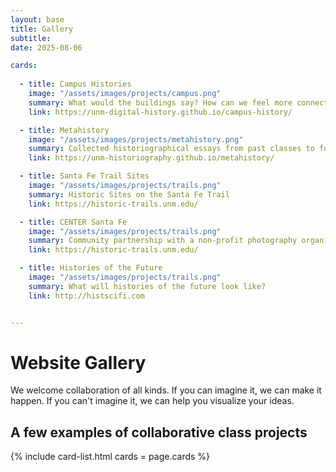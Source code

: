 ```yaml
---
layout: base
title: Gallery
subtitle: 
date: 2025-08-06

cards: 
  
  - title: Campus Histories
    image: "/assets/images/projects/campus.png"
    summary: What would the buildings say? How can we feel more connected to the rich history of our campus?
    link: https://unm-digital-history.github.io/campus-history/

  - title: Metahistory
    image: "/assets/images/projects/metahistory.png"
    summary: Collected historiographical essays from past classes to future ones.
    link: https://unm-historiography.github.io/metahistory/

  - title: Santa Fe Trail Sites
    image: "/assets/images/projects/trails.png"
    summary: Historic Sites on the Santa Fe Trail
    link: https://historic-trails.unm.edu/

  - title: CENTER Santa Fe
    image: "/assets/images/projects/trails.png"
    summary: Community partnership with a non-profit photography organization
    link: https://historic-trails.unm.edu/

  - title: Histories of the Future 
    image: "/assets/images/projects/trails.png"
    summary: What will histories of the future look like? 
    link: http://histscifi.com


---
```


# Website Gallery
We welcome collaboration of all kinds. If you can imagine it, we can make it happen. If you can't imagine it, we can help you visualize your ideas.

## A few examples of collaborative class projects
{% include card-list.html 
cards = page.cards
%}
